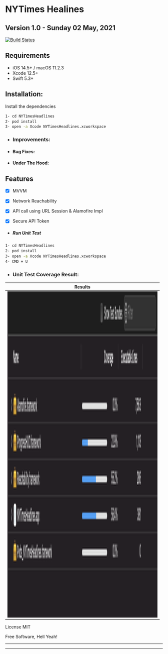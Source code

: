 # NYTimes Healines

## **Version 1.0 - Sunday 02 May, 2021**
[![Build Status](https://travis-ci.org/joemccann/dillinger.svg?branch=master)](https://travis-ci.org/joemccann/dillinger)

## Requirements

- iOS 14.5+ / macOS 11.2.3 
- Xcode 12.5+
- Swift 5.3+

## Installation:

Install the dependencies

```sh
1- cd NYTimesHeadlines
2- pod install
3- open -a Xcode NYTimesHeadlines.xcworkspace
```

* ### Improvements:


* #### Bug Fixes:


* #### Under The Hood:

## Features
- [x] MVVM
- [x] Network Reachability
- [x] API call using URL Session & Alamofire Impl
- [x] Secure API Token


* ##### Run Unit Test

```sh
1- cd NYTimesHeadlines
2- pod install
3- open -a Xcode NYTimesHeadlines.xcworkspace
4- CMD + U
```
* ### Unit Test Coverage Result:

| Results      |
|------------|
| <img src="https://github.com/samrezikram/NYTimesHeadlines/blob/master/Common/TestCoverage.png" width="480" height="1039"> |

License
MIT

Free Software, Hell Yeah!



---------------------------------------------------------------------------------
---------------------------------------------------------------------------------
